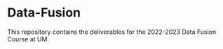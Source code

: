 # Data-Fusion

This repository contains the deliverables for the 2022-2023 Data Fusion Course at UM.
